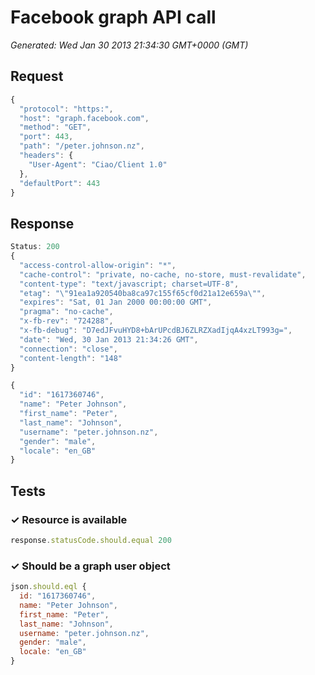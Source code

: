 # Facebook graph API call

*Generated: Wed Jan 30 2013 21:34:30 GMT+0000 (GMT)*
## Request
```javascript
{
  "protocol": "https:",
  "host": "graph.facebook.com",
  "method": "GET",
  "port": 443,
  "path": "/peter.johnson.nz",
  "headers": {
    "User-Agent": "Ciao/Client 1.0"
  },
  "defaultPort": 443
}
```

## Response
```javascript
Status: 200
{
  "access-control-allow-origin": "*",
  "cache-control": "private, no-cache, no-store, must-revalidate",
  "content-type": "text/javascript; charset=UTF-8",
  "etag": "\"91ea1a920540ba8ca97c155f65cf0d21a12e659a\"",
  "expires": "Sat, 01 Jan 2000 00:00:00 GMT",
  "pragma": "no-cache",
  "x-fb-rev": "724288",
  "x-fb-debug": "D7edJFvuHYD8+bArUPcdBJ6ZLRZXadIjqA4xzLT993g=",
  "date": "Wed, 30 Jan 2013 21:34:26 GMT",
  "connection": "close",
  "content-length": "148"
}
```
```javascript
{
  "id": "1617360746",
  "name": "Peter Johnson",
  "first_name": "Peter",
  "last_name": "Johnson",
  "username": "peter.johnson.nz",
  "gender": "male",
  "locale": "en_GB"
}
```

## Tests

### ✓ Resource is available
```javascript
response.statusCode.should.equal 200
```

### ✓ Should be a graph user object
```javascript
json.should.eql {
  id: "1617360746",
  name: "Peter Johnson",
  first_name: "Peter",
  last_name: "Johnson",
  username: "peter.johnson.nz",
  gender: "male",
  locale: "en_GB"
}
```

